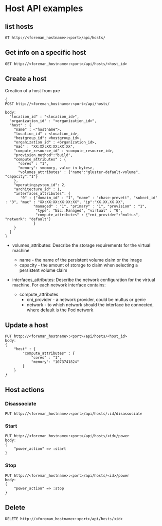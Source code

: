 # Host API examples

## list hosts
```clickhouse
GT http://<foreman_hostname>:<port>/api/hosts/

```
## Get info on a specific host
```clickhouse
GET http://<foreman_hostname>:<port>/api/hosts/<host_id>

```
## Create a host

Creation of a host from pxe


```clickhouse
{
POST http://<foreman_hostname>:<port>/api/hosts/

body:
  "location_id" : "<location_id>",
  "organization_id" : "<organization_id>",
  "host" : {
    "name" : <"hostname">,
    "location_id" : <location_id>,
    "hostgroup_id": <hostgroup_id>,
    "organization_id" : <organization_id>,
    "mac" : "XX:XX:XX:XX:XX:XX",
    "compute_resource_id" : <compute_resource_id>,
    "provision_method":"build",
    "compute_attributes" : {
      "cores" : "1",
      "memory": <memory, value in bytes>,
      "volumes_attributes" : {"name":"gluster-default-volume", "capacity":"1"}
    },
    "operatingsystem_id": 2,
    "architecture_id" : 1,
    "interfaces_attributes": {
       "0" : {"domain_id" : "1", "name" : "chase-prevett", "subnet_id" : "3", "mac" : "XX:XX:XX:XX:XX:XX", "ip":"XX.XX.XX.XX",
             "managed" : "1", "primary" : "1", "provision" : "1",
              "type": "Nic::Managed", "virtual" : "0",
              "compute_attributes" : {"cni_provider":"multus", "network": "default"}
             }
    }
  }
}
```

* volumes_attributes: Describe the storage requirements for the virtual machine
    * name - the name of the persistent volume claim or the image
    * capacity - the amount of storage to claim when selecting a persistent volume claim

* interfaces_attributes: Describe the network configuration for the virtual machine. For each network interface contains:
   * compute_attributes
        * cni_provider - a network provider, could be multus or genie
        * network - to which network should the interface be connected, where default is the Pod network



## Update a host
```clickhouse
PUT http://<foreman_hostname>:<port>/api/hosts/<host_id>
body:
{
    "host" : {
        "compute_attributes" : {
            "cores" : "1",
            "memory": "1073741824"
        }
    }
}
```

## Host actions

### Disassociate
```
PUT http://<foreman_hostname>:<port>/api/hosts/:id/disassociate
```
### Start
```
PUT http://<foreman_hostname>:<port>/api/hosts/<id>/power
body:
{
    "power_action" => :start
}
```
### Stop
```
PUT http://<foreman_hostname>:<port>/api/hosts/<id>/power
body:
{
    "power_action" => :stop
}
```
## Delete
```
DELETE http://<foreman_hostname>:<port>/api/hosts/<id>
```
